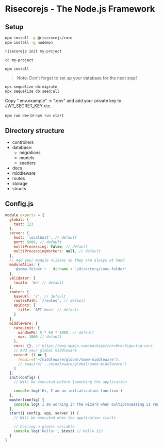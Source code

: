 # Risecorejs - The Node.js Framework

## Setup

```sh
npm install -g @risecorejs/core
npm install -g nodemon

risecorejs init my-project

cd my-project

npm install
```

> Note: Don't forget to set up your database for the next step!

```sh
npx sequelize db:migrate
npx sequelize db:seed:all
```

Copy ".env.example" -> ".env" and add your private key to JWT_SECRET_KEY etc.

`npm run dev` or `npm run start`

## Directory structure

- controllers
- database:
  - migrations
  - models
  - seeders
- docs
- middleware
- routes
- storage
- structs

## Config.js

```javascript
module.exports = {
  global: {
    test: 123
  },
  server: {
    host: 'localhost', // default
    port: 5000, // default
    multiProcessing: false, // default
    multiProcessingWorkers: null, // default
  },
  // Add your module aliases so they are always at hand
  moduleAlias: {
    '@some-folder': __dirname + '/directory/some-folder'
  },
  validator: {
    locale: 'en' // default
  },
  router: {
    baseUrl: '/', // default
    routesPath: '/routes', // default
    apiDocs: {
      title: 'API-docs' // default
    }
  },
  middleware: {
    rateLimit: {
      windowMs: 5 * 60 * 1000, // default
      max: 1000 // default
    },
    cors: {}, // https://www.npmjs.com/package/cors#configuring-cors
    // Add your global middleware
    extend: () => [
      require('~/middleware/global/some-middleware'),
      // require('../middleware/global/some-middleware')
    ]
  },
  init(config) {
    // Will be executed before launching the application

    console.log('Hi, I am an initialization function')
  },
  master(config) {
    console.log('I am working in the wizard when multiprocessing is running')
  },
  start({ config, app, server }) {
    // Will be executed when the application starts

    // Calling a global variable
    console.log('Hello!', $test) // Hello 123
  }
}
```
